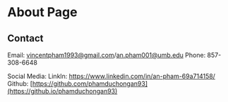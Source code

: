 # About Page

## Contact
Email: vincentpham1993@gmail.com/an.pham001@umb.edu
Phone: 857-308-6648

Social Media:
Linkln: https://www.linkedin.com/in/an-pham-69a714158/
Github: [https://github.com/phamduchongan93](https://github.io/phamduchongan93)

